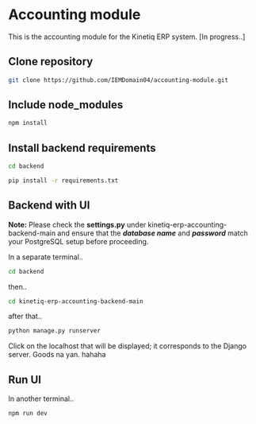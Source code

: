 # Accounting module
This is the accounting module for the Kinetiq ERP system. [In progress..]

## Clone repository
```bash
git clone https://github.com/IEMDomain04/accounting-module.git
```

## Include node_modules
```bash
npm install
```

## Install backend requirements
```bash
cd backend
```
```bash
pip install -r requirements.txt
```

## Backend with UI
**Note:** Please check the **settings.py** under kinetiq-erp-accounting-backend-main and ensure that the _**database name**_ and _**password**_ match your PostgreSQL setup before proceeding.

In a separate terminal..
```bash
cd backend
```
then..
```bash
cd kinetiq-erp-accounting-backend-main
```
after that..
```bash
python manage.py runserver
```
Click on the localhost that will be displayed; it corresponds to the Django server.
Goods na yan. hahaha

## Run UI
In another terminal.. 
```bash
npm run dev
```